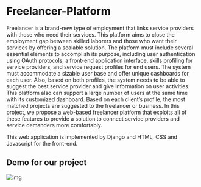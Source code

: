 # Freelancer-Platform
Freelancer is a brand-new type of employment that links 
service providers with those who need their services. This 
platform aims to close the employment gap between skilled 
laborers and those who want their services by offering a 
scalable solution. The platform must include several essential 
elements to accomplish its purpose, including user 
authentication using OAuth protocols, a front-end application 
interface, skills profiling for service providers, and service 
request profiles for end users. The system must accommodate a 
sizable user base and offer unique dashboards for each user. 
Also, based on both profiles, the system needs to be able to 
suggest the best service provider and give information on user 
activities. This platform also can support a large number 
of users at the same time with its customized dashboard. Based on 
each client’s profile, the most matched projects are suggested to 
the freelancer or business. In this project, we propose a web-based 
freelancer platform that exploits all of these features to provide a 
solution to connect service providers and service demanders more 
comfortably.

This web application is implemented by Django and HTML, CSS and Javascript for the front-end.

## Demo for our project
![img](https://github.com/Chin-Sun/Freelancer-Platform/blob/2513e9022bdd4f3e53878b9af6bbb3d467923ba6/Demo/IMG_8035.GIF)

